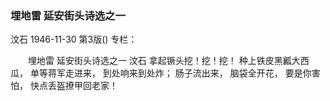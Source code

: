 ### 埋地雷  延安街头诗选之一
汶石
1946-11-30
第3版()
专栏：

　　埋地雷
    延安街头诗选之一
    汶石
    拿起镢头挖！挖！挖！
    种上铁皮黑瓤大西瓜，
    单等蒋军走进来，
    到处响来到处炸；
    肠子流出来，
    脑袋全开花，
    要是你害怕，
    快点丢盔撩甲回老家！
